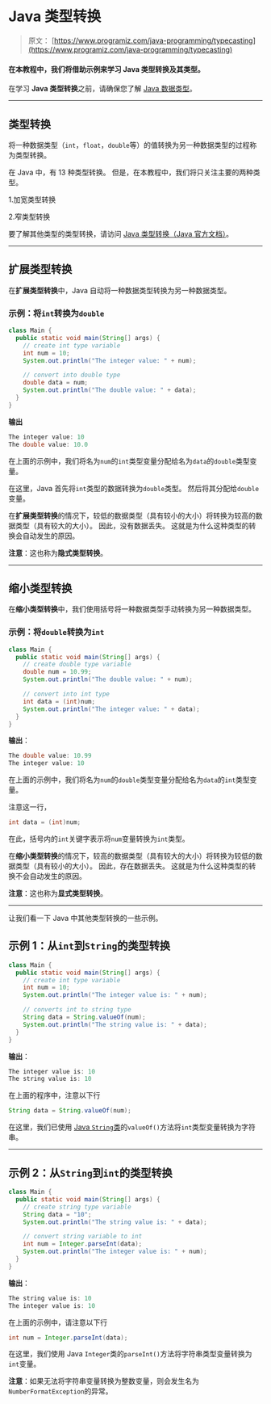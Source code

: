 # Java 类型转换

> 原文： [https://www.programiz.com/java-programming/typecasting](https://www.programiz.com/java-programming/typecasting)

#### 在本教程中，我们将借助示例来学习 Java 类型转换及其类型。

在学习 **Java 类型转换**之前，请确保您了解 [Java 数据类型](/java-programming/variables-primitive-data-types "Java Data Types")。

* * *

## 类型转换

将一种数据类型（`int`，`float`，`double`等）的值转换为另一种数据类型的过程称为类型转换。

在 Java 中，有 13 种类型转换。 但是，在本教程中，我们将只关注主要的两种类型。

1.加宽类型转换

2.窄类型转换

要了解其他类型的类型转换，请访问 [Java 类型转换（Java 官方文档）](https://docs.oracle.com/javase/specs/jls/se10/html/jls-5.html "Java Type Conversion (official Java documentation)")。

* * *

## 扩展类型转换

在**扩展类型转换**中，Java 自动将一种数据类型转换为另一种数据类型。

### 示例：将`int`转换为`double`

```java
class Main {
  public static void main(String[] args) {
    // create int type variable
    int num = 10;
    System.out.println("The integer value: " + num);

    // convert into double type
    double data = num;
    System.out.println("The double value: " + data);
  }
} 
```

**输出**

```java
The integer value: 10
The double value: 10.0 
```

在上面的示例中，我们将名为`num`的`int`类型变量分配给名为`data`的`double`类型变量。

在这里，Java 首先将`int`类型的数据转换为`double`类型。 然后将其分配给`double`变量。

在**扩展类型转换**的情况下，较低的数据类型（具有较小的大小）将转换为较高的数据类型（具有较大的大小）。 因此，没有数据丢失。 这就是为什么这种类型的转换会自动发生的原因。

**注意**：这也称为**隐式类型转换**。

* * *

## 缩小类型转换

在**缩小类型转换**中，我们使用括号将一种数据类型手动转换为另一种数据类型。

### 示例：将`double`转换为`int`

```java
class Main {
  public static void main(String[] args) {
    // create double type variable
    double num = 10.99;
    System.out.println("The double value: " + num);

    // convert into int type
    int data = (int)num;
    System.out.println("The integer value: " + data);
  }
} 
```

**输出**：

```java
The double value: 10.99
The integer value: 10 
```

在上面的示例中，我们将名为`num`的`double`类型变量分配给名为`data`的`int`类型变量。

注意这一行，

```java
int data = (int)num; 
```

在此，括号内的`int`关键字表示将`num`变量转换为`int`类型。

在**缩小类型转换**的情况下，较高的数据类型（具有较大的大小）将转换为较低的数据类型（具有较小的大小）。 因此，存在数据丢失。 这就是为什么这种类型的转换不会自动发生的原因。

**注意**：这也称为**显式类型转换**。

* * *

让我们看一下 Java 中其他类型转换的一些示例。

## 示例 1：从`int`到`String`的类型转换

```java
class Main {
  public static void main(String[] args) {
    // create int type variable
    int num = 10;
    System.out.println("The integer value is: " + num);

    // converts int to string type
    String data = String.valueOf(num);
    System.out.println("The string value is: " + data);
  }
} 
```

**输出**：

```java
The integer value is: 10
The string value is: 10 
```

在上面的程序中，注意以下行

```java
String data = String.valueOf(num); 
```

在这里，我们已使用 [Java `String`类](/java-programming/string "Java String")的`valueOf()`方法将`int`类型变量转换为字符串。

* * *

## 示例 2：从`String`到`int`的类型转换

```java
class Main {
  public static void main(String[] args) {
    // create string type variable
    String data = "10";
    System.out.println("The string value is: " + data);

    // convert string variable to int
    int num = Integer.parseInt(data);
    System.out.println("The integer value is: " + num);
  }
} 
```

**输出**：

```java
The string value is: 10
The integer value is: 10 
```

在上面的示例中，请注意以下行

```java
int num = Integer.parseInt(data); 
```

在这里，我们使用 Java `Integer`类的`parseInt()`方法将字符串类型变量转换为`int`变量。

**注意**：如果无法将字符串变量转换为整数变量，则会发生名为`NumberFormatException`的异常。
